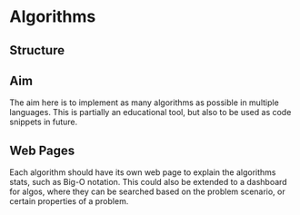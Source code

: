 # Algorithms

## Structure

## Aim

The aim here is to implement as many algorithms as possible in multiple languages. This is partially an educational tool, but also to be used as code snippets in future.

## Web Pages

Each algorithm should have its own web page to explain the algorithms stats, such as Big-O notation. This could also be extended to a dashboard for algos, where they can be searched based on the problem scenario, or certain properties of a problem.